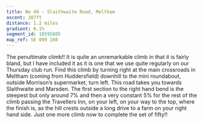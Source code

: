 ```yaml
---
title: No 49 - Slaithwaite Road, Meltham
ascent: 387ft
distance: 1.2 miles
gradient: 6.1%
segment_id: 18595805
map_ref: SE 099 108
---
```


The penultimate climb!! It is quite an unremarkable climb in that it is fairly bland, but I have
included it as it is one that we use quite regularly on our Thursday club run.
Find this climb by turning right at the
main
crossroads
in
Meltham
(coming
from
Huddersfield) downhill to the mini roundabout, outside Morrison’s supermarket, turn left.
This road takes you towards Slaithwaite and Marsden. The first section to the right hand
bend is the steepest but only around 7% and then a very constant 5% for the rest of the
climb passing the Travellers Inn, on your left, on your way to the top, where the finish is, as
the hill crests outside a long drive to a farm on your right hand side. Just one more climb
now to complete the set of fifty!!


